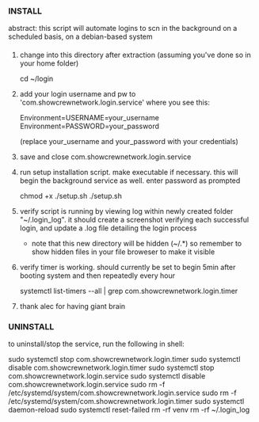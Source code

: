 ### INSTALL ###

abstract:
this script will automate logins to scn in the background on a scheduled basis, on a debian-based system

####

1. change into this directory after extraction (assuming you've done so in your home folder) 

   cd ~/login

2. add your login username and pw to 'com.showcrewnetwork.login.service' where you see this:

   Environment=USERNAME=your_username
   Environment=PASSWORD=your_password

   (replace your_username and your_password with your credentials)

3. save and close com.showcrewnetwork.login.service 

4. run setup installation script. make executable if necessary. this will begin the background service as well. enter password as prompted

   chmod +x ./setup.sh
   ./setup.sh

5. verify script is running by viewing log within newly created folder "~/.login_log". it should create a screenshot verifying each successful login, and update a .log file detailing the login process
   * note that this new directory will be hidden (~/.*) so remember to show hidden files in your file broweser to make it visible

6. verify timer is working. should currently be set to begin 5min after booting system and then repeatedly every hour

   systemctl list-timers --all | grep com.showcrewnetwork.login.timer

7. thank alec for having giant brain 

### UNINSTALL ###

to uninstall/stop the service, run the following in shell:

   sudo systemctl stop com.showcrewnetwork.login.timer
   sudo systemctl disable com.showcrewnetwork.login.timer
   sudo systemctl stop com.showcrewnetwork.login.service
   sudo systemctl disable com.showcrewnetwork.login.service
   sudo rm -f /etc/systemd/system/com.showcrewnetwork.login.service
   sudo rm -f /etc/systemd/system/com.showcrewnetwork.login.timer
   sudo systemctl daemon-reload
   sudo systemctl reset-failed
   rm -rf venv
   rm -rf ~/.login_log
